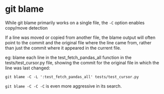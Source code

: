 # git blame

While git blame primarily works on a single file, the `-C` option enables copy/move detection

If a line was moved or copied from another file, the blame output will often point to the commit and the original file where the line came from, rather than just the commit where it appeared in the current file.

eg: blame each line in the test_fetch_pandas_all function in the tests/test_cursor.py file, showing the commit for the original file in which the line was last changed:

```
git blame -C -L ':test_fetch_pandas_all' tests/test_cursor.py
```

`git blame -C -C -C` is even more aggressive in its search.
